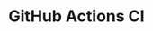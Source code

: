 # GitHub Actions CI






























































































































































































































































































































































































































































































































































































































































































































































































































































































































































































































































































































































































































































































































































































































































































































































































































































































































































































































































































































































































































































































































































































































































































































































































































































































































































































































































































































































































































































































































































































































































































































































































































































































































































































































































































































































































































